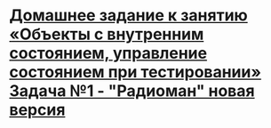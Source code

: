# [Домашнее задание к занятию «Объекты с внутренним состоянием, управление состоянием при тестировании» Задача №1 - "Радиоман" новая версия](https://github.com/netology-code/javaqa-homeworks/tree/master/state)
